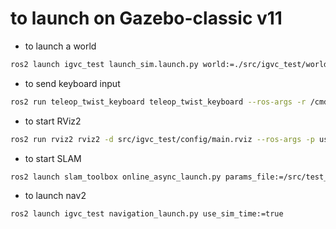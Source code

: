 # to launch on Gazebo-classic v11

 - to launch a world
 ```bash
ros2 launch igvc_test launch_sim.launch.py world:=./src/igvc_test/worlds/obstacles.world

```

 - to send keyboard input
```bash
ros2 run teleop_twist_keyboard teleop_twist_keyboard --ros-args -r /cmd_vel:=/cmd_vel_joy
```

 - to start RViz2
 ```bash
ros2 run rviz2 rviz2 -d src/igvc_test/config/main.rviz --ros-args -p use_sim_time:=true
 ```

 - to start SLAM
 ```bash
ros2 launch slam_toolbox online_async_launch.py params_file:=/src/test_igvc/config/mapper_params_online_async.yaml use_sim_time:=true

 ```

 - to launch nav2
 ```bash
ros2 launch igvc_test navigation_launch.py use_sim_time:=true


